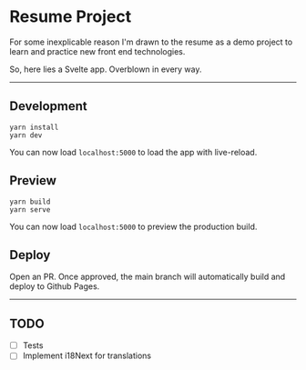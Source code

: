 # Resume Project

For some inexplicable reason I'm drawn to the resume as a demo project to learn and practice new front end technologies.

So, here lies a Svelte app. Overblown in every way.

---

## Development

```
yarn install
yarn dev
```

You can now load `localhost:5000` to load the app with live-reload.

## Preview

```
yarn build
yarn serve
```

You can now load `localhost:5000` to preview the production build.

## Deploy

Open an PR. Once approved, the main branch will automatically build and deploy to Github Pages.

---

## TODO

- [ ] Tests
- [ ] Implement i18Next for translations
